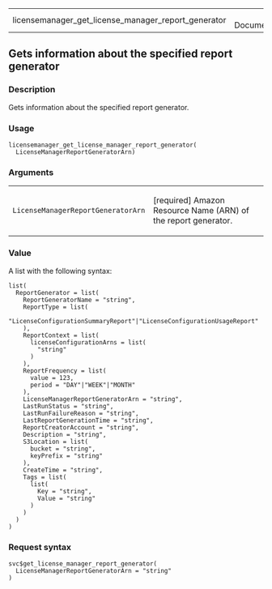 <table style="width: 100%;">
<tbody>
<tr class="odd">
<td>licensemanager_get_license_manager_report_generator</td>
<td style="text-align: right;">R Documentation</td>
</tr>
</tbody>
</table>

## Gets information about the specified report generator

### Description

Gets information about the specified report generator.

### Usage

    licensemanager_get_license_manager_report_generator(
      LicenseManagerReportGeneratorArn)

### Arguments

<table>
<colgroup>
<col style="width: 35%" />
<col style="width: 65%" />
</colgroup>
<tbody>
<tr class="odd">
<td><code
id="licensemanager_get_license_manager_report_generator_:_LicenseManagerReportGeneratorArn">LicenseManagerReportGeneratorArn</code></td>
<td><p>[required] Amazon Resource Name (ARN) of the report
generator.</p></td>
</tr>
</tbody>
</table>

### Value

A list with the following syntax:

    list(
      ReportGenerator = list(
        ReportGeneratorName = "string",
        ReportType = list(
          "LicenseConfigurationSummaryReport"|"LicenseConfigurationUsageReport"
        ),
        ReportContext = list(
          licenseConfigurationArns = list(
            "string"
          )
        ),
        ReportFrequency = list(
          value = 123,
          period = "DAY"|"WEEK"|"MONTH"
        ),
        LicenseManagerReportGeneratorArn = "string",
        LastRunStatus = "string",
        LastRunFailureReason = "string",
        LastReportGenerationTime = "string",
        ReportCreatorAccount = "string",
        Description = "string",
        S3Location = list(
          bucket = "string",
          keyPrefix = "string"
        ),
        CreateTime = "string",
        Tags = list(
          list(
            Key = "string",
            Value = "string"
          )
        )
      )
    )

### Request syntax

    svc$get_license_manager_report_generator(
      LicenseManagerReportGeneratorArn = "string"
    )
